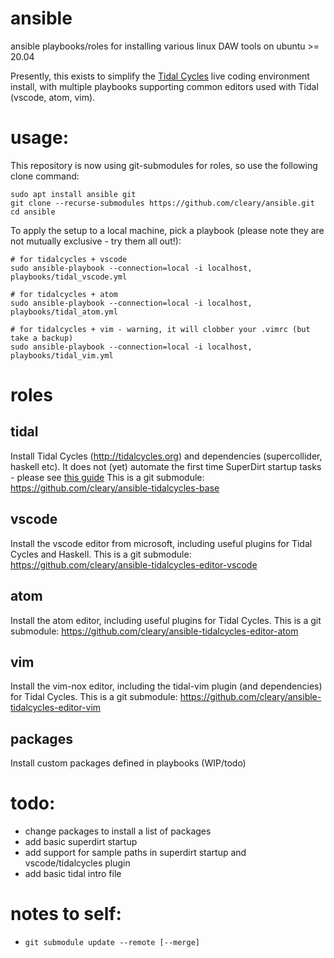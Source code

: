 # ansible
ansible playbooks/roles for installing various linux DAW tools on ubuntu >= 20.04

Presently, this exists to simplify the [Tidal Cycles](https://tidalcycles.org) live coding environment install, with multiple playbooks supporting common editors used with Tidal (vscode, atom, vim).

# usage:
This repository is now using git-submodules for roles, so use the following clone command:

```
sudo apt install ansible git
git clone --recurse-submodules https://github.com/cleary/ansible.git
cd ansible
```
To apply the setup to a local machine, pick a playbook (please note they are not mutually exclusive - try them all out!):

```
# for tidalcycles + vscode
sudo ansible-playbook --connection=local -i localhost, playbooks/tidal_vscode.yml

# for tidalcycles + atom
sudo ansible-playbook --connection=local -i localhost, playbooks/tidal_atom.yml

# for tidalcycles + vim - warning, it will clobber your .vimrc (but take a backup)
sudo ansible-playbook --connection=local -i localhost, playbooks/tidal_vim.yml
```

# roles

## tidal
Install Tidal Cycles (http://tidalcycles.org) and dependencies (supercollider, haskell etc). It does not (yet) automate the first time SuperDirt startup tasks - please see [this guide](https://tidalcycles.org/index.php/Start_tidalcycles_and_superdirt_for_the_first_time)
This is a git submodule: https://github.com/cleary/ansible-tidalcycles-base

## vscode
Install the vscode editor from microsoft, including useful plugins for Tidal Cycles and Haskell.
This is a git submodule: https://github.com/cleary/ansible-tidalcycles-editor-vscode

## atom
Install the atom editor, including useful plugins for Tidal Cycles.
This is a git submodule: https://github.com/cleary/ansible-tidalcycles-editor-atom

## vim
Install the vim-nox editor, including the tidal-vim plugin (and dependencies) for Tidal Cycles.
This is a git submodule: https://github.com/cleary/ansible-tidalcycles-editor-vim

## packages
Install custom packages defined in playbooks (WIP/todo)

# todo:
* change packages to install a list of packages
* add basic superdirt startup
* add support for sample paths in superdirt startup and vscode/tidalcycles plugin
* add basic tidal intro file

# notes to self:
* `git submodule update --remote [--merge]`
